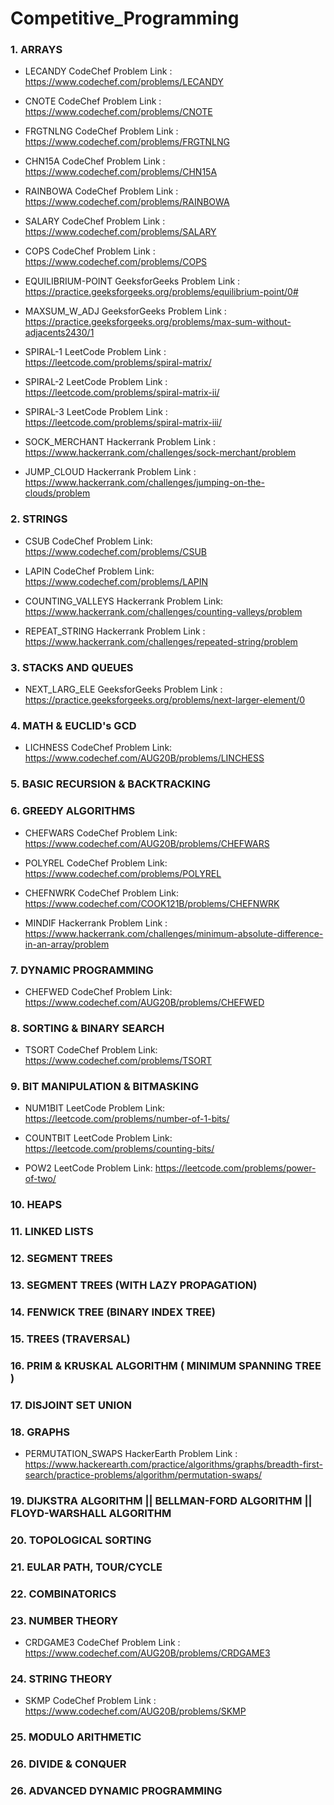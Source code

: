 # Competitive_Programming

### 1. ARRAYS

- LECANDY CodeChef Problem Link : https://www.codechef.com/problems/LECANDY

- CNOTE CodeChef Problem Link : https://www.codechef.com/problems/CNOTE

- FRGTNLNG CodeChef Problem Link : https://www.codechef.com/problems/FRGTNLNG

- CHN15A CodeChef Problem Link : https://www.codechef.com/problems/CHN15A

- RAINBOWA CodeChef Problem Link : https://www.codechef.com/problems/RAINBOWA

- SALARY CodeChef Problem Link : https://www.codechef.com/problems/SALARY

- COPS CodeChef Problem Link : https://www.codechef.com/problems/COPS

- EQUILIBRIUM-POINT GeeksforGeeks Problem Link : https://practice.geeksforgeeks.org/problems/equilibrium-point/0#

- MAXSUM_W_ADJ GeeksforGeeks Problem Link : https://practice.geeksforgeeks.org/problems/max-sum-without-adjacents2430/1

- SPIRAL-1 LeetCode Problem Link : https://leetcode.com/problems/spiral-matrix/

- SPIRAL-2 LeetCode Problem Link : https://leetcode.com/problems/spiral-matrix-ii/

- SPIRAL-3 LeetCode Problem Link : https://leetcode.com/problems/spiral-matrix-iii/

- SOCK_MERCHANT Hackerrank Problem Link : https://www.hackerrank.com/challenges/sock-merchant/problem

- JUMP_CLOUD Hackerrank Problem Link : https://www.hackerrank.com/challenges/jumping-on-the-clouds/problem

### 2. STRINGS

- CSUB CodeChef Problem Link: https://www.codechef.com/problems/CSUB

- LAPIN CodeChef Problem Link: https://www.codechef.com/problems/LAPIN

- COUNTING_VALLEYS Hackerrank Problem Link: https://www.hackerrank.com/challenges/counting-valleys/problem

- REPEAT_STRING Hackerrank Problem Link : https://www.hackerrank.com/challenges/repeated-string/problem

### 3. STACKS AND QUEUES

- NEXT_LARG_ELE GeeksforGeeks Problem Link : https://practice.geeksforgeeks.org/problems/next-larger-element/0

### 4. MATH & EUCLID's GCD

- LICHNESS CodeChef Problem Link: https://www.codechef.com/AUG20B/problems/LINCHESS

### 5. BASIC RECURSION & BACKTRACKING

### 6. GREEDY ALGORITHMS

- CHEFWARS CodeChef Problem Link: https://www.codechef.com/AUG20B/problems/CHEFWARS

- POLYREL CodeChef Problem Link: https://www.codechef.com/problems/POLYREL

- CHEFNWRK CodeChef Problem Link: https://www.codechef.com/COOK121B/problems/CHEFNWRK

- MINDIF Hackerrank Problem Link : https://www.hackerrank.com/challenges/minimum-absolute-difference-in-an-array/problem

### 7. DYNAMIC PROGRAMMING 

- CHEFWED CodeChef Problem Link: https://www.codechef.com/AUG20B/problems/CHEFWED

### 8. SORTING & BINARY SEARCH

- TSORT CodeChef Problem Link: https://www.codechef.com/problems/TSORT

### 9. BIT MANIPULATION & BITMASKING

- NUM1BIT LeetCode Problem Link: https://leetcode.com/problems/number-of-1-bits/

- COUNTBIT LeetCode Problem Link: https://leetcode.com/problems/counting-bits/

- POW2 LeetCode Problem Link: https://leetcode.com/problems/power-of-two/

### 10. HEAPS

### 11. LINKED LISTS

### 12. SEGMENT TREES

### 13. SEGMENT TREES (WITH LAZY PROPAGATION)

### 14. FENWICK TREE (BINARY INDEX TREE)

### 15. TREES (TRAVERSAL)

### 16. PRIM & KRUSKAL ALGORITHM ( MINIMUM SPANNING TREE )

### 17. DISJOINT SET UNION

### 18. GRAPHS

- PERMUTATION_SWAPS HackerEarth Problem Link : https://www.hackerearth.com/practice/algorithms/graphs/breadth-first-search/practice-problems/algorithm/permutation-swaps/

### 19. DIJKSTRA ALGORITHM || BELLMAN-FORD ALGORITHM || FLOYD-WARSHALL ALGORITHM

### 20. TOPOLOGICAL SORTING

### 21. EULAR PATH, TOUR/CYCLE

### 22. COMBINATORICS

### 23. NUMBER THEORY 

- CRDGAME3 CodeChef Problem Link : https://www.codechef.com/AUG20B/problems/CRDGAME3

### 24. STRING THEORY

- SKMP CodeChef Problem Link : https://www.codechef.com/AUG20B/problems/SKMP

### 25. MODULO ARITHMETIC

### 26. DIVIDE & CONQUER

### 26. ADVANCED DYNAMIC PROGRAMMING






